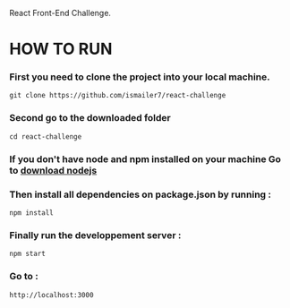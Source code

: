 React Front-End Challenge.

# HOW TO RUN

### First you need to clone the project into your local machine.

```
git clone https://github.com/ismailer7/react-challenge
```

### Second go to the downloaded folder

```
cd react-challenge
```

### If you don't have node and npm installed on your machine Go to [download nodejs](https://nodejs.org/en/download/)

### Then install all dependencies on package.json by running :

```
npm install
```

### Finally run the developpement server : 

```
npm start
```
### Go to : 

```
http://localhost:3000
```
